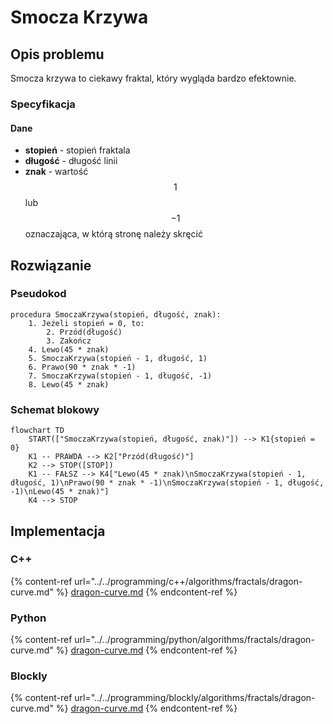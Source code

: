 # Smocza Krzywa

## Opis problemu

Smocza krzywa to ciekawy fraktal, który wygląda bardzo efektownie.

### Specyfikacja

#### Dane

- **stopień** - stopień fraktala
- **długość** - długość linii
- **znak** - wartość $$1$$ lub $$-1$$ oznaczająca, w którą stronę należy skręcić

## Rozwiązanie

### Pseudokod

```
procedura SmoczaKrzywa(stopień, długość, znak):
    1. Jeżeli stopień = 0, to:
        2. Przód(długość)
        3. Zakończ
    4. Lewo(45 * znak)
    5. SmoczaKrzywa(stopień - 1, długość, 1)
    6. Prawo(90 * znak * -1)
    7. SmoczaKrzywa(stopień - 1, długość, -1)
    8. Lewo(45 * znak)
```

### Schemat blokowy

```mermaid
flowchart TD
    START(["SmoczaKrzywa(stopień, długość, znak)"]) --> K1{stopień = 0}
    K1 -- PRAWDA --> K2["Przód(długość)"]
    K2 --> STOP([STOP])
    K1 -- FAŁSZ --> K4["Lewo(45 * znak)\nSmoczaKrzywa(stopień - 1, długość, 1)\nPrawo(90 * znak * -1)\nSmoczaKrzywa(stopień - 1, długość, -1)\nLewo(45 * znak)"]
    K4 --> STOP
```

## Implementacja

### C++

{% content-ref url="../../programming/c++/algorithms/fractals/dragon-curve.md" %}
[dragon-curve.md](../../programming/c++/algorithms/fractals/dragon-curve.md)
{% endcontent-ref %}

### Python

{% content-ref url="../../programming/python/algorithms/fractals/dragon-curve.md" %}
[dragon-curve.md](../../programming/python/algorithms/fractals/dragon-curve.md)
{% endcontent-ref %}

### Blockly

{% content-ref url="../../programming/blockly/algorithms/fractals/dragon-curve.md" %}
[dragon-curve.md](../../programming/blockly/algorithms/fractals/dragon-curve.md)
{% endcontent-ref %}
